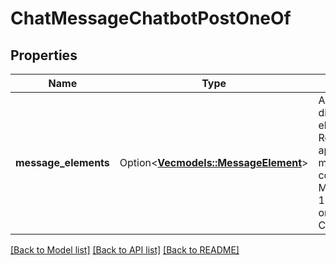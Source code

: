 # ChatMessageChatbotPostOneOf

## Properties

Name | Type | Description | Notes
------------ | ------------- | ------------- | -------------
**message_elements** | Option<[**Vec<models::MessageElement>**](MessageElement.md)> | An array of different types of elements. Restrictions apply: each message can contain up to 10 MentionElements, 1 TableElement or 1 CardElement. | [optional]

[[Back to Model list]](../README.md#documentation-for-models) [[Back to API list]](../README.md#documentation-for-api-endpoints) [[Back to README]](../README.md)


